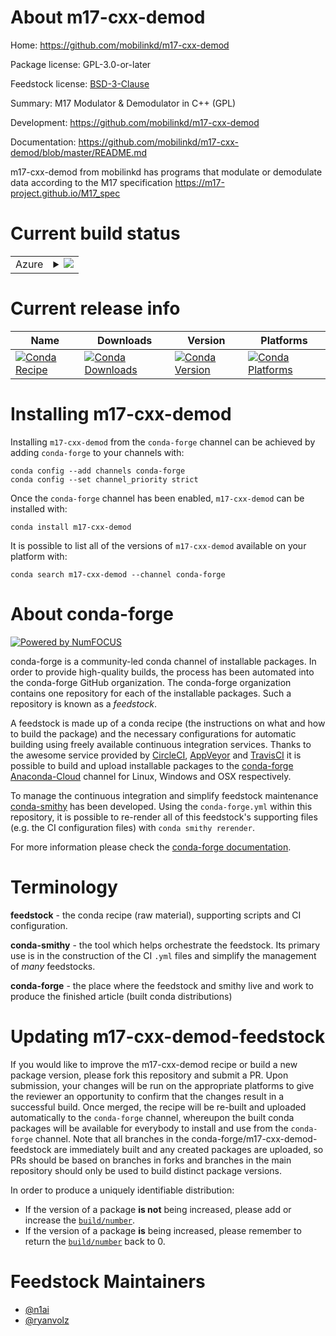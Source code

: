 About m17-cxx-demod
===================

Home: https://github.com/mobilinkd/m17-cxx-demod

Package license: GPL-3.0-or-later

Feedstock license: [BSD-3-Clause](https://github.com/conda-forge/m17-cxx-demod-feedstock/blob/master/LICENSE.txt)

Summary: M17 Modulator & Demodulator in C++ (GPL)

Development: https://github.com/mobilinkd/m17-cxx-demod

Documentation: https://github.com/mobilinkd/m17-cxx-demod/blob/master/README.md

m17-cxx-demod from mobilinkd has programs that modulate or demodulate data according to the M17 specification https://m17-project.github.io/M17_spec


Current build status
====================


<table>
    
  <tr>
    <td>Azure</td>
    <td>
      <details>
        <summary>
          <a href="https://dev.azure.com/conda-forge/feedstock-builds/_build/latest?definitionId=15610&branchName=master">
            <img src="https://dev.azure.com/conda-forge/feedstock-builds/_apis/build/status/m17-cxx-demod-feedstock?branchName=master">
          </a>
        </summary>
        <table>
          <thead><tr><th>Variant</th><th>Status</th></tr></thead>
          <tbody><tr>
              <td>linux_64</td>
              <td>
                <a href="https://dev.azure.com/conda-forge/feedstock-builds/_build/latest?definitionId=15610&branchName=master">
                  <img src="https://dev.azure.com/conda-forge/feedstock-builds/_apis/build/status/m17-cxx-demod-feedstock?branchName=master&jobName=linux&configuration=linux_64_" alt="variant">
                </a>
              </td>
            </tr><tr>
              <td>osx_64</td>
              <td>
                <a href="https://dev.azure.com/conda-forge/feedstock-builds/_build/latest?definitionId=15610&branchName=master">
                  <img src="https://dev.azure.com/conda-forge/feedstock-builds/_apis/build/status/m17-cxx-demod-feedstock?branchName=master&jobName=osx&configuration=osx_64_" alt="variant">
                </a>
              </td>
            </tr>
          </tbody>
        </table>
      </details>
    </td>
  </tr>
</table>

Current release info
====================

| Name | Downloads | Version | Platforms |
| --- | --- | --- | --- |
| [![Conda Recipe](https://img.shields.io/badge/recipe-m17--cxx--demod-green.svg)](https://anaconda.org/conda-forge/m17-cxx-demod) | [![Conda Downloads](https://img.shields.io/conda/dn/conda-forge/m17-cxx-demod.svg)](https://anaconda.org/conda-forge/m17-cxx-demod) | [![Conda Version](https://img.shields.io/conda/vn/conda-forge/m17-cxx-demod.svg)](https://anaconda.org/conda-forge/m17-cxx-demod) | [![Conda Platforms](https://img.shields.io/conda/pn/conda-forge/m17-cxx-demod.svg)](https://anaconda.org/conda-forge/m17-cxx-demod) |

Installing m17-cxx-demod
========================

Installing `m17-cxx-demod` from the `conda-forge` channel can be achieved by adding `conda-forge` to your channels with:

```
conda config --add channels conda-forge
conda config --set channel_priority strict
```

Once the `conda-forge` channel has been enabled, `m17-cxx-demod` can be installed with:

```
conda install m17-cxx-demod
```

It is possible to list all of the versions of `m17-cxx-demod` available on your platform with:

```
conda search m17-cxx-demod --channel conda-forge
```


About conda-forge
=================

[![Powered by
NumFOCUS](https://img.shields.io/badge/powered%20by-NumFOCUS-orange.svg?style=flat&colorA=E1523D&colorB=007D8A)](https://numfocus.org)

conda-forge is a community-led conda channel of installable packages.
In order to provide high-quality builds, the process has been automated into the
conda-forge GitHub organization. The conda-forge organization contains one repository
for each of the installable packages. Such a repository is known as a *feedstock*.

A feedstock is made up of a conda recipe (the instructions on what and how to build
the package) and the necessary configurations for automatic building using freely
available continuous integration services. Thanks to the awesome service provided by
[CircleCI](https://circleci.com/), [AppVeyor](https://www.appveyor.com/)
and [TravisCI](https://travis-ci.com/) it is possible to build and upload installable
packages to the [conda-forge](https://anaconda.org/conda-forge)
[Anaconda-Cloud](https://anaconda.org/) channel for Linux, Windows and OSX respectively.

To manage the continuous integration and simplify feedstock maintenance
[conda-smithy](https://github.com/conda-forge/conda-smithy) has been developed.
Using the ``conda-forge.yml`` within this repository, it is possible to re-render all of
this feedstock's supporting files (e.g. the CI configuration files) with ``conda smithy rerender``.

For more information please check the [conda-forge documentation](https://conda-forge.org/docs/).

Terminology
===========

**feedstock** - the conda recipe (raw material), supporting scripts and CI configuration.

**conda-smithy** - the tool which helps orchestrate the feedstock.
                   Its primary use is in the construction of the CI ``.yml`` files
                   and simplify the management of *many* feedstocks.

**conda-forge** - the place where the feedstock and smithy live and work to
                  produce the finished article (built conda distributions)


Updating m17-cxx-demod-feedstock
================================

If you would like to improve the m17-cxx-demod recipe or build a new
package version, please fork this repository and submit a PR. Upon submission,
your changes will be run on the appropriate platforms to give the reviewer an
opportunity to confirm that the changes result in a successful build. Once
merged, the recipe will be re-built and uploaded automatically to the
`conda-forge` channel, whereupon the built conda packages will be available for
everybody to install and use from the `conda-forge` channel.
Note that all branches in the conda-forge/m17-cxx-demod-feedstock are
immediately built and any created packages are uploaded, so PRs should be based
on branches in forks and branches in the main repository should only be used to
build distinct package versions.

In order to produce a uniquely identifiable distribution:
 * If the version of a package **is not** being increased, please add or increase
   the [``build/number``](https://docs.conda.io/projects/conda-build/en/latest/resources/define-metadata.html#build-number-and-string).
 * If the version of a package **is** being increased, please remember to return
   the [``build/number``](https://docs.conda.io/projects/conda-build/en/latest/resources/define-metadata.html#build-number-and-string)
   back to 0.

Feedstock Maintainers
=====================

* [@n1ai](https://github.com/n1ai/)
* [@ryanvolz](https://github.com/ryanvolz/)

